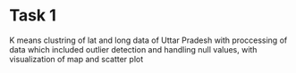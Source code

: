 # Task 1
K means clustring of lat and long data of Uttar Pradesh with proccessing of data which included outlier detection and handling null values, with visualization of map and scatter plot
